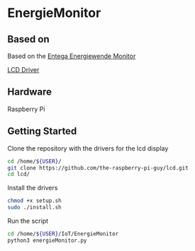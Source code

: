 # EnergieMonitor
## Based on
Based on the [Entega Energiewende Monitor](https://energiewendemonitor.entega.ag)

[LCD Driver](https://github.com/the-raspberry-pi-guy/lcd)

## Hardware
Raspberry Pi

## Getting Started
Clone the repository with the drivers for the lcd display
```bash
cd /home/${USER}/
git clone https://github.com/the-raspberry-pi-guy/lcd.git
cd lcd/ 
```

Install the drivers

```bash
chmod +x setup.sh
sudo ./install.sh
```

Run the script
```bash
cd /home/${USER}/IoT/EnergieMonitor
python3 energieMonitor.py
```